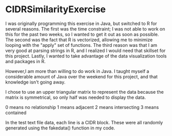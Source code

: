 # CIDRSimilarityExercise
I was originally programming this exercise in Java, but switched to R for several reasons. The first was the time constraint; I was not able to work on this for the past two weeks, so I wanted to get it out as soon as possible. The second was the fact that R is vectorized, allowing me to minimize looping with the "apply" set of functions. The third reason was that I am very good at parsing strings in R, and I realized I would need that skillset for this project. Lastly, I wanted to take advantage of the data visualization tools and packages in R.

However,I am more than willing to do work in Java. I taught myself a considerable amount of Java over the weekend for this project, and that knowledge isn't going away.

I chose to use an upper triangular matrix to represent the data because the matrix is symmetrical, so only half was needed to display the data. 

0 means no relationship
1 means adjacent
2 means intersecting
3 means contained

In the test text file data, each line is a CIDR block. These were all randomly generated using the fakedata() function in my code.
